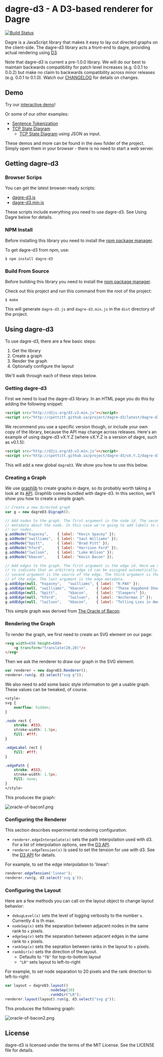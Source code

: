 # dagre-d3 - A D3-based renderer for Dagre

[![Build Status](https://secure.travis-ci.org/cpettitt/dagre-d3.png?branch=master)](http://travis-ci.org/cpettitt/dagre-d3)

Dagre is a JavaScript library that makes it easy to lay out directed graphs on
the client-side. The dagre-d3 library acts a front-end to dagre, providing
actual rendering using [D3][].

Note that dagre-d3 is current a pre-1.0.0 library. We will do our best to
maintain backwards compatibility for patch level increases (e.g. 0.0.1 to
0.0.2) but make no claim to backwards compatibility across minor releases (e.g.
0.0.1 to 0.1.0). Watch our [CHANGELOG](CHANGELOG.md) for details on changes.

## Demo

Try our [interactive demo](http://cpettitt.github.com/project/dagre-d3/latest/demo/interactive-demo.html)!

Or some of our other examples:

* [Sentence Tokenization](http://cpettitt.github.com/project/dagre-d3/latest/demo/sentence-tokenization.html)
* [TCP State Diagram](http://cpettitt.github.com/project/dagre-d3/latest/demo/tcp-state-diagram.html)
    * [TCP State Diagram](http://cpettitt.github.com/project/dagre-d3/latest/demo/tcp-state-diagram-json.html) using JSON as input.

These demos and more can be found in the `demo` folder of the project. Simply
open them in your browser - there is no need to start a web server.

## Getting dagre-d3

### Browser Scrips

You can get the latest browser-ready scripts:

* [dagre-d3.js](http://cpettitt.github.io/project/dagre-d3/latest/dagre-d3.js)
* [dagre-d3.min.js](http://cpettitt.github.io/project/dagre-d3/latest/dagre-d3.min.js)

These scripts include everything you need to use dagre-d3. See Using Dagre
below for details.

### NPM Install

Before installing this library you need to install the [npm package manager].

To get dagre-d3 from npm, use:

    $ npm install dagre-d3

### Build From Source

Before building this library you need to install the [npm package manager].

Check out this project and run this command from the root of the project:

    $ make

This will generate `dagre-d3.js` and `dagre-d3.min.js` in the `dist` directory
of the project.

## Using dagre-d3

To use dagre-d3, there are a few basic steps:

1. Get the library
2. Create a graph
3. Render the graph
4. Optionally configure the layout

We'll walk through each of these steps below.

### Getting dagre-d3

First we need to load the dagre-d3 library. In an HTML page you do this by adding
the following snippet:

```html
<script src="http://d3js.org/d3.v3.min.js"></script>
<script src="http://cpettitt.github.io/project/dagre-d3/latest/dagre-d3.min.js"></script>
```

We recommend you use a specific version though, or include your own copy of the
library, because the API may change across releases. Here's an example of using
dagre-d3 vX.Y.Z (where vX.Y.Z is a version of dagre, such as v0.1.5):

```html
<script src="http://d3js.org/d3.v3.min.js"></script>
<script src="http://cpettitt.github.io/project/dagre-d3/vX.Y.Z/dagre-d3.min.js"></script>
```

This will add a new global `dagreD3`. We show you how to use this below.

### Creating a Graph

We use [graphlib](https://github.com/cpettitt/graphlib) to create graphs in
dagre, so its probably worth taking a look at its
[API](http://cpettitt.github.io/project/graphlib/latest/doc/index.html).
Graphlib comes bundled with dagre-d3. In this section, we'll show you how to
create a simple graph.

```js
// Create a new directed graph
var g = new dagreD3.Digraph();

// Add nodes to the graph. The first argument is the node id. The second is
// metadata about the node. In this case we're going to add labels to each of
// our nodes.
g.addNode("kspacey",    { label: "Kevin Spacey" });
g.addNode("swilliams",  { label: "Saul Williams" });
g.addNode("bpitt",      { label: "Brad Pitt" });
g.addNode("hford",      { label: "Harrison Ford" });
g.addNode("lwilson",    { label: "Luke Wilson" });
g.addNode("kbacon",     { label: "Kevin Bacon" });

// Add edges to the graph. The first argument is the edge id. Here we use null
// to indicate that an arbitrary edge id can be assigned automatically. The
// second argument is the source of the edge. The third argument is the target
// of the edge. The last argument is the edge metadata.
g.addEdge(null, "kspacey",   "swilliams", { label: "K-PAX" });
g.addEdge(null, "swilliams", "kbacon",    { label: "These Vagabond Shoes" });
g.addEdge(null, "bpitt",     "kbacon",    { label: "Sleepers" });
g.addEdge(null, "hford",     "lwilson",   { label: "Anchorman 2" });
g.addEdge(null, "lwilson",   "kbacon",    { label: "Telling Lies in America" });
```

This simple graph was derived from [The Oracle of
Bacon](http://oracleofbacon.org/).

### Rendering the Graph

To render the graph, we first need to create an SVG element on our page:

```html
<svg width=650 height=680>
    <g transform="translate(20,20)"/>
</svg>
```

Then we ask the renderer to draw our graph in the SVG element:

```js
var renderer = new dagreD3.Renderer();
renderer.run(g, d3.select("svg g"));
```

We also need to add some basic style information to get a usable graph. These values can be tweaked, of course.

```css
<style>
svg {
    overflow: hidden;
}

.node rect {
    stroke: #333;
    stroke-width: 1.5px;
    fill: #fff;
}

.edgeLabel rect {
    fill: #fff;
}

.edgePath {
    stroke: #333;
    stroke-width: 1.5px;
    fill: none;
}
</style>
```

This produces the graph:

![oracle-of-bacon1.png](http://cpettitt.github.io/project/dagre-d3/static/oracle-of-bacon1.png)

### Configuring the Renderer

This section describes experimental rendering configuration.

* `renderer.edgeInterpolate(x)` sets the path interpolation used with d3. For a list of interpolation options, see the [D3 API](https://github.com/mbostock/d3/wiki/SVG-Shapes#wiki-line_interpolate).
* `renderer.edgeTension(x)` is used to set the tension for use with d3. See the [D3 API](https://github.com/mbostock/d3/wiki/SVG-Shapes#wiki-line_tension) for details.

For example, to set the edge interpolation to 'linear':

```js
renderer.edgeTension('linear');
renderer.run(g, d3.select('svg g'));
```

### Configuring the Layout

Here are a few methods you can call on the layout object to change layout behavior:

* `debugLevel(x)` sets the level of logging verbosity to the number `x`. Currently 4 is th max.
* `nodeSep(x)` sets the separation between adjacent nodes in the same rank to `x` pixels.
* `edgeSep(x)` sets the separation between adjacent edges in the same rank to `x` pixels.
* `rankSep(x)` sets the sepration between ranks in the layout to `x` pixels.
* `rankDir(x)` sets the direction of the layout.
    * Defaults to `"TB"` for top-to-bottom layout
    * `"LR"` sets layout to left-to-right

For example, to set node separation to 20 pixels and the rank direction to left-to-right:

```js
var layout = dagreD3.layout()
                    .nodeSep(20)
                    .rankDir("LR");
renderer.layout(layout).run(g, d3.select("svg g"));
```

This produces the following graph:

![oracle-of-bacon2.png](http://cpettitt.github.io/project/dagre-d3/static/oracle-of-bacon2.png)

## License

dagre-d3 is licensed under the terms of the MIT License. See the LICENSE file
for details.

[npm package manager]: http://npmjs.org/
[D3]: https://github.com/mbostock/d3

